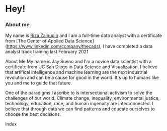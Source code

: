 # Hey!

### **About me**
My name is [Riza Zainudin](https://www.linkedin.com/in/riza-zainudin/) and I am a full-time data analyst with a certificate from [The Center of Applied Data Science] (https://www.linkedin.com/company/thecads), I have completed a data analyst track training last February 2021

About Me
My name is Jay Sueno and I'm a novice data scientist with a certificate from UC San Diego in Data Science and Visualization. I believe that artifical intelligence and machine learning are the next industrial revolution and can be a cause for good in the world. It's up to humans like you and me to guide that future.

One of the paradigms I ascribe to is intersectional activism to solve the challenges of our world. Climate change, inequality, environmental justice, technology, education, race, and human ingenuity are interconnected. I believe that through data we can find patterns and educate ourselves to choose the best decisions.

Index
